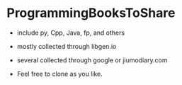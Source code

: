 # ProgrammingBooksToShare
- include py, Cpp, Java, fp, and others
- mostly collected through libgen.io
- several collected through google or jiumodiary.com

- Feel free to clone as you like.
